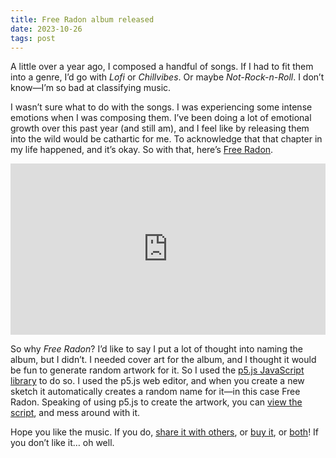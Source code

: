 ```yaml
---
title: Free Radon album released
date: 2023-10-26
tags: post
---
```


A little over a year ago, I composed a handful of songs. If I had to fit them into a genre, I’d go with _Lofi_ or _Chillvibes_. Or maybe _Not-Rock-n-Roll_. I don’t know—I’m so bad at classifying music.

I wasn’t sure what to do with the songs. I was experiencing some intense emotions when I was composing them. I’ve been doing a lot of emotional growth over this past year (and still am), and I feel like by releasing them into the wild would be cathartic for me. To acknowledge that that chapter in my life happened, and it’s okay. So with that, here’s [Free Radon](https://danielmarino.bandcamp.com/album/free-radon).

<iframe style="border: 0; width: 100%; height: 274px;" src="https://bandcamp.com/EmbeddedPlayer/album=2458624556/size=large/bgcol=ffffff/linkcol=eb4d55/artwork=small/transparent=true/" seamless><a href="https://danielmarino.bandcamp.com/album/free-radon">Free Radon by Daniel Marino</a></iframe>

So why *Free Radon*? I’d like to say I put a lot of thought into naming the album, but I didn’t. I needed cover art for the album, and I thought it would be fun to generate random artwork for it. So I used the [p5.js JavaScript library](https://p5js.org/) to do so. I used the p5.js web editor, and when you create a new sketch it automatically creates a random name for it—in this case Free Radon. Speaking of using p5.js to create the artwork, you can [view the script](https://editor.p5js.org/iamdanielmarino/sketches/0QgAM4zz3), and mess around with it.

Hope you like the music. If you do, [share it with others](https://danielmarino.bandcamp.com/album/free-radon), or [buy it](https://danielmarino.bandcamp.com/album/free-radon), or [both](https://danielmarino.bandcamp.com/album/free-radon)! If you don’t like it… oh well.
